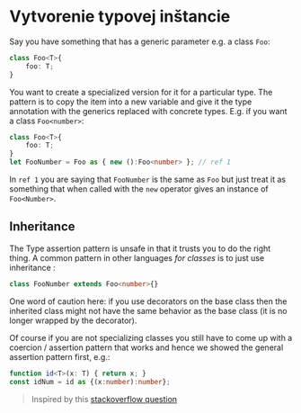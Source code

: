 # Vytvorenie typovej inštancie

Say you have something that has a generic parameter e.g. a class `Foo`:

```typescript
class Foo<T>{
    foo: T;
}
```

You want to create a specialized version for it for a particular type. The pattern is to copy the item into a new variable and give it the type annotation with the generics replaced with concrete types. E.g. if you want a class `Foo<number>`:

```typescript
class Foo<T>{
    foo: T;
}
let FooNumber = Foo as { new ():Foo<number> }; // ref 1
```

In `ref 1` you are saying that `FooNumber` is the same as `Foo` but just treat it as something that when called with the `new` operator gives an instance of `Foo<Number>`.

## Inheritance

The Type assertion pattern is unsafe in that it trusts you to do the right thing. A common pattern in other languages _for classes_ is to just use inheritance :

```typescript
class FooNumber extends Foo<number>{}
```

One word of caution here: if you use decorators on the base class then the inherited class might not have the same behavior as the base class \(it is no longer wrapped by the decorator\).

Of course if you are not specializing classes you still have to come up with a coercion / assertion pattern that works and hence we showed the general assertion pattern first, e.g.:

```typescript
function id<T>(x: T) { return x; }
const idNum = id as {(x:number):number};
```

> Inspired by this [stackoverflow question](http://stackoverflow.com/a/34864705/390330)

